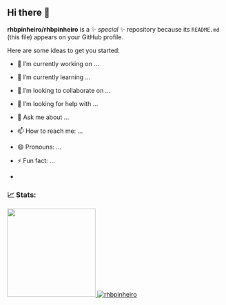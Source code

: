 ## Hi there 👋


**rhbpinheiro/rhbpinheiro** is a ✨ _special_ ✨ repository because its `README.md` (this file) appears on your GitHub profile.

Here are some ideas to get you started:

- 🔭 I’m currently working on ...
- 🌱 I’m currently learning ...
- 👯 I’m looking to collaborate on ...
- 🤔 I’m looking for help with ...
- 💬 Ask me about ...
- 📫 How to reach me: ...
- 😄 Pronouns: ...
- ⚡ Fun fact: ...

- 
### 📈 Stats:

<div align="left"> 
<a href="https://github.com/rhbpinheiro">  
<img width="205em" src="https://github-readme-stats.vercel.app/api/top-langs/?username=rhbpinheiro&show_icons=true&theme=tokyonight"/>
<img src="https://github-readme-stats.vercel.app/api?username=rhbpinheiro&show_icons=true&theme=tokyonight&locale=en" alt="rhbpinheiro" />
</div>
